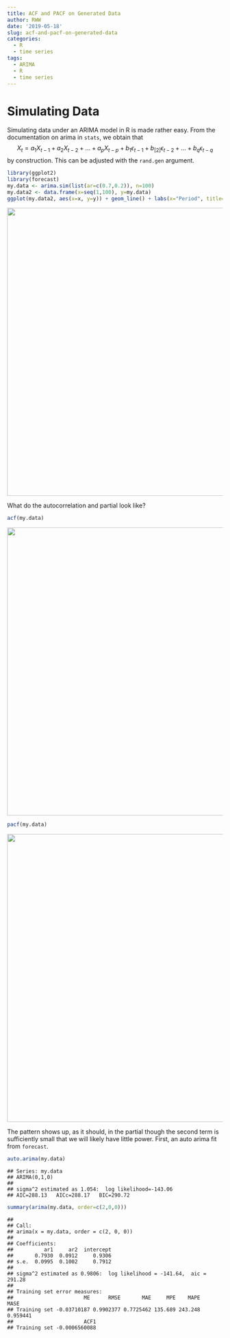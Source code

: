```yaml
---
title: ACF and PACF on Generated Data
author: RWW
date: '2019-05-18'
slug: acf-and-pacf-on-generated-data
categories:
  - R
  - time series
tags:
  - ARIMA
  - R
  - time series
---
```


# Simulating Data

Simulating data under an ARIMA model in R is made rather easy.  From the documentation on arima in `stats`, we obtain that $$ X_t = a_1 X_{t-1} + a_{2} X_{t-2} + \ldots + a_{p} X_{t-p} + b_1 \epsilon_{t-1} + b_[2] \epsilon_{t-2} + 
\ldots + b_{q} \epsilon_{t-q} $$ by construction.  This can be adjusted with the `rand.gen` argument.


```r
library(ggplot2)
library(forecast)
my.data <- arima.sim(list(ar=c(0.7,0.2)), n=100)
my.data2 <- data.frame(x=seq(1,100), y=my.data)
ggplot(my.data2, aes(x=x, y=y)) + geom_line() + labs(x="Period", title="A Simulated AR(2): (0.7,0.25)", subtitle = "Standard Normal disturbance")
```

<img src="/code/2019-05-18-acf-and-pacf-on-generated-data_files/figure-html/unnamed-chunk-1-1.png" width="672" />

What do the autocorrelation and partial look like?


```r
acf(my.data)
```

<img src="/code/2019-05-18-acf-and-pacf-on-generated-data_files/figure-html/unnamed-chunk-2-1.png" width="672" />


```r
pacf(my.data)
```

<img src="/code/2019-05-18-acf-and-pacf-on-generated-data_files/figure-html/unnamed-chunk-3-1.png" width="672" />

The pattern shows up, as it should, in the partial though the second term is sufficiently small that we will likely have little power.  First, an auto arima fit from `forecast`.


```r
auto.arima(my.data)
```

```
## Series: my.data 
## ARIMA(0,1,0) 
## 
## sigma^2 estimated as 1.054:  log likelihood=-143.06
## AIC=288.13   AICc=288.17   BIC=290.72
```



```r
summary(arima(my.data, order=c(2,0,0)))
```

```
## 
## Call:
## arima(x = my.data, order = c(2, 0, 0))
## 
## Coefficients:
##          ar1     ar2  intercept
##       0.7930  0.0912     0.9306
## s.e.  0.0995  0.1002     0.7912
## 
## sigma^2 estimated as 0.9806:  log likelihood = -141.64,  aic = 291.28
## 
## Training set error measures:
##                       ME      RMSE       MAE     MPE    MAPE     MASE
## Training set -0.03710187 0.9902377 0.7725462 135.689 243.248 0.959441
##                       ACF1
## Training set -0.0006560088
```

